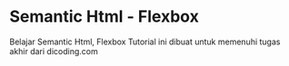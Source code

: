 # Semantic Html - Flexbox
Belajar Semantic Html, Flexbox
Tutorial ini dibuat untuk memenuhi tugas akhir dari dicoding.com